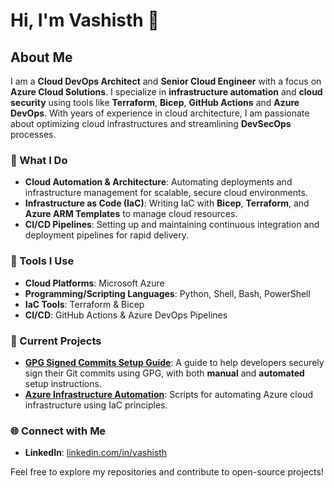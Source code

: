 # Hi, I'm Vashisth 👋

## About Me
I am a **Cloud DevOps Architect** and **Senior Cloud Engineer** with a focus on **Azure Cloud Solutions**. I specialize in **infrastructure automation** and **cloud security** using tools like **Terraform**, **Bicep**, **GitHub Actions** and **Azure DevOps**. With years of experience in cloud architecture, I am passionate about optimizing cloud infrastructures and streamlining **DevSecOps** processes.

### 🚀 What I Do
- **Cloud Automation & Architecture**: Automating deployments and infrastructure management for scalable, secure cloud environments.
- **Infrastructure as Code (IaC)**: Writing IaC with **Bicep**, **Terraform**, and **Azure ARM Templates** to manage cloud resources.
- **CI/CD Pipelines**: Setting up and maintaining continuous integration and deployment pipelines for rapid delivery.

### 🔧 Tools I Use
- **Cloud Platforms**: Microsoft Azure
- **Programming/Scripting Languages**: Python, Shell, Bash, PowerShell
- **IaC Tools**: Terraform & Bicep
- **CI/CD**: GitHub Actions & Azure DevOps Pipelines

### 💼 Current Projects
- **[GPG Signed Commits Setup Guide](https://github.com/vashisth20/GPG-signed-commits-setup)**: A guide to help developers securely sign their Git commits using GPG, with both **manual** and **automated** setup instructions.
- **[Azure Infrastructure Automation](https://github.com/vashisth20/azure-infrastructure-automation)**: Scripts for automating Azure cloud infrastructure using IaC principles.

### 🌐 Connect with Me
- **LinkedIn**: [linkedin.com/in/vashisth](https://www.linkedin.com/in/vashisth-bikhari/)

Feel free to explore my repositories and contribute to open-source projects!

